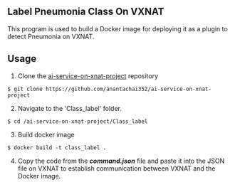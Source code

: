 ## Label Pneumonia Class On VXNAT
This program is used to build a Docker image for deploying it as a plugin to detect Pneumonia on VXNAT.

## Usage
1. Clone the [ai-service-on-xnat-project](https://github.com/anantachai352/ai-service-on-xnat-project) repository 

```$ git clone https://github.com/anantachai352/ai-service-on-xnat-project```

2. Navigate to the 'Class_label' folder.

```$ cd /ai-service-on-xnat-project/Class_label```

3. Build docker image

```$ docker build -t class_label .```

4. Copy the code from the ***command.json*** file and paste it into the JSON file on VXNAT to establish communication between VXNAT and the Docker image.